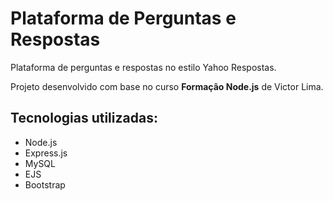 # Plataforma de Perguntas e Respostas
Plataforma de perguntas e respostas no estilo Yahoo Respostas.

Projeto desenvolvido com base no curso **Formação Node.js** de Victor Lima.

## Tecnologias utilizadas:
* Node.js
* Express.js
* MySQL
* EJS
* Bootstrap